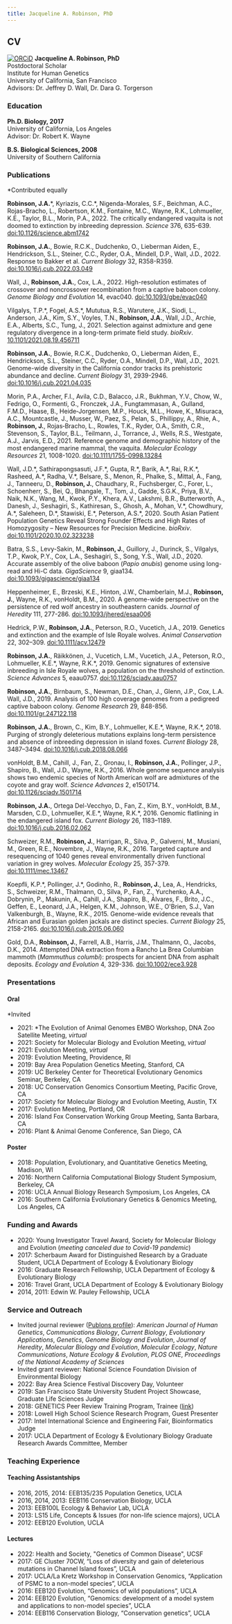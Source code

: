 ```yaml
---
title: Jacqueline A. Robinson, PhD
---
```


## CV

[![ORCiD](https://orcid.org/sites/default/files/images/orcid_16x16.png)](https://orcid.org/0000-0002-5556-815X) **Jacqueline A. Robinson, PhD**  
Postdoctoral Scholar  
Institute for Human Genetics  
University of California, San Francisco  
Advisors: Dr. Jeffrey D. Wall, Dr. Dara G. Torgerson


### Education
**Ph.D. Biology, 2017**  
University of California, Los Angeles  
Advisor: Dr. Robert K. Wayne
  
**B.S. Biological Sciences, 2008**  
University of Southern California


### Publications
\*Contributed equally

**Robinson, J.A.**\*, Kyriazis, C.C.\*, Nigenda-Morales, S.F., Beichman, A.C., Rojas-Bracho, L., Robertson, K.M., Fontaine, M.C., Wayne, R.K., Lohmueller, K.E., Taylor, B.L., Morin, P.A., 2022. The critically endangered vaquita is not doomed to extinction by inbreeding depression. *Science* 376, 635-639. [doi:10.1126/science.abm1742](https://doi.org/10.1126/science.abm1742)

**Robinson, J.A.**, Bowie, R.C.K., Dudchenko, O., Lieberman Aiden, E., Hendrickson, S.L., Steiner, C.C., Ryder, O.A., Mindell, D.P., Wall, J.D., 2022. Response to Bakker et al. *Current Biology* 32, R358-R359. [doi:10.1016/j.cub.2022.03.049](https://doi.org/10.1016/j.cub.2022.03.049)

Wall, J., **Robinson, J.A.**, Cox, L.A., 2022. High-resolution estimates of crossover and noncrossover recombination from a captive baboon colony. *Genome Biology and Evolution* 14, evac040. [doi:10.1093/gbe/evac040](https://doi.org/10.1093/gbe/evac040)

Vilgalys, T.P.\*, Fogel, A.S.\*, Mututua, R.S., Warutere, J.K., Siodi, L., Anderson, J.A., Kim, S.Y., Voyles, T.N., **Robinson, J.A.**, Wall, J.D., Archie, E.A., Alberts, S.C., Tung, J., 2021. Selection against admixture and gene regulatory divergence in a long-term primate field study. *bioRxiv*. [10.1101/2021.08.19.456711](https://doi.org/10.1101/2021.08.19.456711)

**Robinson, J.A.**, Bowie, R.C.K., Dudchenko, O., Lieberman Aiden, E., Hendrickson, S.L., Steiner, C.C., Ryder, O.A., Mindell, D.P., Wall, J.D., 2021. Genome-wide diversity in the California condor tracks its prehistoric abundance and decline. *Current Biology* 31, 2939-2946. [doi:10.1016/j.cub.2021.04.035](https://doi.org/10.1016/j.cub.2021.04.035)

Morin, P.A., Archer, F.I., Avila, C.D., Balacco, J.R., Bukhman, Y.V., Chow, W., Fedrigo, O., Formenti, G., Fronczek, J.A., Fungtammasan, A., Gulland, F.M.D., Haase, B., Heide‐Jorgensen, M.P., Houck, M.L., Howe, K., Misuraca, A.C., Mountcastle, J., Musser, W., Paez, S., Pelan, S., Phillippy, A., Rhie, A., **Robinson, J.**, Rojas‐Bracho, L., Rowles, T.K., Ryder, O.A., Smith, C.R., Stevenson, S., Taylor, B.L., Teilmann, J., Torrance, J., Wells, R.S., Westgate, A.J., Jarvis, E.D., 2021. Reference genome and demographic history of the most endangered marine mammal, the vaquita. *Molecular Ecology Resources* 21, 1008-1020. [doi:10.1111/1755-0998.13284](https://doi.org/10.1111/1755-0998.13284)

Wall, J.D.\*, Sathirapongsasuti, J.F.\*, Gupta, R.\*, Barik, A.\*, Rai, R.K.\*, Rasheed, A.\*, Radha, V.\*, Belsare, S., Menon, R., Phalke, S., Mittal, A., Fang, J., Tanneeru, D., **Robinson, J.**, Chaudhary, R., Fuchsberger, C., Forer, L., Schoenherr, S., Bei, Q., Bhangale, T., Tom, J., Gadde, S.G.K., Priya, B.V., Naik, N.K., Wang, M., Kwok, P.Y., Khera, A.V., Lakshmi, B.R., Butterworth, A., Danesh, J., Seshagiri, S., Kathiresan, S., Ghosh, A., Mohan, V.\*, Chowdhury, A.\*, Saleheen, D.\*, Stawiski, E.\*, Peterson, A.S.\*, 2020. South Asian Patient Population Genetics Reveal Strong Founder Effects and High Rates of Homozygosity – New Resources for Precision Medicine. *bioRxiv*. [doi:10.1101/2020.10.02.323238](https://doi.org/10.1101/2020.10.02.323238)

Batra, S.S., Levy-Sakin, M., **Robinson, J.**, Guillory, J., Durinck, S., Vilgalys, T.P., Kwok, P.Y., Cox, L.A., Seshagiri, S., Song, Y.S., Wall, J.D., 2020. Accurate assembly of the olive baboon (*Papio anubis*) genome using long-read and Hi-C data. *GigaScience* 9, giaa134. [doi:10.1093/gigascience/giaa134](https://doi.org/10.1093/gigascience/giaa134)

Heppenheimer, E., Brzeski, K.E., Hinton, J.W., Chamberlain, M.J., **Robinson, J.**, Wayne, R.K., vonHoldt, B.M., 2020. A genome-wide perspective on the persistence of red wolf ancestry in southeastern canids. *Journal of Heredity* 111, 277-286. [doi:10.1093/jhered/esaa006](https://doi.org/10.1093/jhered/esaa006)

Hedrick, P.W., **Robinson, J.A.**, Peterson, R.O., Vucetich, J.A., 2019. Genetics and extinction and the example of Isle Royale wolves. *Animal Conservation* 22, 302–309. [doi:10.1111/acv.12479](https://doi.org/10.1111/acv.12479)

**Robinson, J.A.**, Räikkönen, J., Vucetich, L.M., Vucetich, J.A., Peterson, R.O., Lohmueller, K.E.\*, Wayne, R.K.\*, 2019. Genomic signatures of extensive inbreeding in Isle Royale wolves, a population on the threshold of extinction. *Science Advances* 5, eaau0757. [doi:10.1126/sciadv.aau0757](https://doi.org/10.1126/sciadv.aau0757)

**Robinson, J.A.**, Birnbaum, S., Newman, D.E., Chan, J., Glenn, J.P., Cox, L.A. Wall, J.D., 2019. Analysis of 100 high coverage genomes from a pedigreed captive baboon colony. *Genome Research* 29, 848-856. [doi:10.1101/gr.247122.118](https://doi.org/10.1101/gr.247122.118)

**Robinson, J.A.**, Brown, C., Kim, B.Y., Lohmueller, K.E.\*, Wayne, R.K.\*, 2018. Purging of strongly deleterious mutations explains long-term persistence and absence of inbreeding depression in island foxes. *Current Biology* 28, 3487–3494. [doi:10.1016/j.cub.2018.08.066](https://doi.org/10.1016/j.cub.2018.08.066)

vonHoldt, B.M., Cahill, J., Fan, Z., Gronau, I., **Robinson, J.A.**, Pollinger, J.P., Shapiro, B., Wall, J.D., Wayne, R.K., 2016. Whole genome sequence analysis shows two endemic species of North American wolf are admixtures of the coyote and gray wolf. *Science Advances* 2, e1501714. [doi:10.1126/sciadv.1501714](https://doi.org/10.1126/sciadv.1501714)

**Robinson, J.A.**, Ortega Del-Vecchyo, D., Fan, Z., Kim, B.Y., vonHoldt, B.M., Marsden, C.D., Lohmueller, K.E.\*, Wayne, R.K.\*, 2016. Genomic flatlining in the endangered island fox. *Current Biology* 26, 1183–1189. [doi:10.1016/j.cub.2016.02.062](https://doi.org/10.1016/j.cub.2016.02.062)

Schweizer, R.M., **Robinson, J.**, Harrigan, R., Silva, P., Galverni, M., Musiani, M., Green, R.E., Novembre, J., Wayne, R.K., 2016. Targeted capture and resequencing of 1040 genes reveal environmentally driven functional variation in grey wolves. *Molecular Ecology* 25, 357-379. [doi:10.1111/mec.13467](https://doi.org/10.1111/mec.13467)

Koepfli, K.P.\*, Pollinger, J.\*, Godinho, R., **Robinson, J.**, Lea, A., Hendricks, S., Schweizer, R.M., Thalmann, O., Silva, P., Fan, Z., Yurchenko, A.A., Dobrynin, P., Makunin, A., Cahill, J.A., Shapiro, B., Álvares, F., Brito, J.C., Geffen, E., Leonard, J.A., Helgen, K.M., Johnson, W.E., O'Brien, S.J., Van Valkenburgh, B., Wayne, R.K., 2015. Genome-wide evidence reveals that African and Eurasian golden jackals are distinct species. *Current Biology* 25, 2158-2165. [doi:10.1016/j.cub.2015.06.060](https://doi.org/10.1016/j.cub.2015.06.060)

Gold, D.A., **Robinson, J.**, Farrell, A.B., Harris, J.M., Thalmann, O., Jacobs, D.K., 2014. Attempted DNA extraction from a Rancho La Brea Columbian mammoth (*Mammuthus columbi*): prospects for ancient DNA from asphalt deposits. *Ecology and Evolution* 4, 329-336. [doi:10.1002/ece3.928](https://doi.org/10.1002/ece3.928)


### Presentations
#### Oral
\*Invited

- 2021: \*The Evolution of Animal Genomes EMBO Workshop, DNA Zoo Satellite Meeting, *virtual*
- 2021: Society for Molecular Biology and Evolution Meeting, *virtual*
- 2021: Evolution Meeting, *virtual*
- 2019: Evolution Meeting, Providence, RI
- 2019: Bay Area Population Genetics Meeting, Stanford, CA
- 2019: UC Berkeley Center for Theoretical Evolutionary Genomics Seminar, Berkeley, CA
- 2018: UC Conservation Genomics Consortium Meeting, Pacific Grove, CA
- 2017: Society for Molecular Biology and Evolution Meeting, Austin, TX
- 2017: Evolution Meeting, Portland, OR
- 2016: Island Fox Conservation Working Group Meeting, Santa Barbara, CA
- 2016: Plant & Animal Genome Conference, San Diego, CA

#### Poster
- 2018: Population, Evolutionary, and Quantitative Genetics Meeting, Madison, WI
- 2016: Northern California Computational Biology Student Symposium, Berkeley, CA
- 2016: UCLA Annual Biology Research Symposium, Los Angeles, CA
- 2016: Southern California Evolutionary Genetics & Genomics Meeting, Los Angeles, CA


### Funding and Awards
- 2020: Young Investigator Travel Award, Society for Molecular Biology and Evolution (*meeting canceled due to Covid-19 pandemic*)
- 2017: Scherbaum Award for Distinguished Research by a Graduate Student, UCLA Department of Ecology & Evolutionary Biology
- 2016: Graduate Research Fellowship, UCLA Department of Ecology & Evolutionary Biology
- 2016: Travel Grant, UCLA Department of Ecology & Evolutionary Biology 
- 2014, 2011: Edwin W. Pauley Fellowship, UCLA


### Service and Outreach
- Invited journal reviewer ([Publons profile](https://publons.com/a/1206609/)): *American Journal of Human Genetics*, *Communications Biology*, *Current Biology*, *Evolutionary Applications*, *Genetics*, *Genome Biology and Evolution*, *Journal of Heredity*, *Molecular Biology and Evolution*, *Molecular Ecology*, *Nature Communications*, *Nature Ecology & Evolution*, *PLOS ONE*, *Proceedings of the National Academy of Sciences*
- Invited grant reviewer: National Science Foundation Division of Environmental Biology
- 2022: Bay Area Science Festival Discovery Day, Volunteer
- 2019: San Francisco State University Student Project Showcase, Graduate Life Sciences Judge
- 2018: GENETICS Peer Review Training Program, Trainee ([link](http://www.genetics.org/content/early-career-reviewers))
- 2018: Lowell High School Science Research Program, Guest Presenter
- 2017: Intel International Science and Engineering Fair, Bioinformatics Judge
- 2017: UCLA Department of Ecology & Evolutionary Biology Graduate Research Awards Committee, Member


### Teaching Experience
#### Teaching Assistantships
- 2016, 2015, 2014: EEB135/235 Population Genetics, UCLA
- 2016, 2014, 2013: EEB116 Conservation Biology, UCLA
- 2013: EEB100L Ecology & Behavior Lab, UCLA
- 2013: LS15 Life, Concepts & Issues (for non-life science majors), UCLA
- 2012: EEB120 Evolution, UCLA

#### Lectures
- 2022: Health and Society, "Genetics of Common Disease", UCSF
- 2017: GE Cluster 70CW, “Loss of diversity and gain of deleterious mutations in Channel Island foxes”, UCLA
- 2017: UCLA/La Kretz Workshop in Conservation Genomics, “Application of PSMC to a non-model species”, UCLA
- 2016: EEB120 Evolution, “Genomics of wild populations”, UCLA
- 2014: EEB120 Evolution, “Genomics: development of a model system and applications to non-model species”, UCLA
- 2014: EEB116 Conservation Biology, “Conservation genetics”, UCLA

